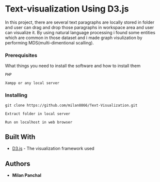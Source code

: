 # Text-visualization Using D3.js

In this project, there are several text paragraphs are locally stored in folder and user can drag and drop those paragraphs in workspace area and user can visualize it. By using natural language processing i found some entities which are common in those dataset and i made graph visulization by performing MDS(multi-dimentional scalling).

### Prerequisites

What things you need to install the software and how to install them

```
PHP

Xampp or any local server
```

### Installing


```
git clone https://github.com/milan8866/Text-Visualization.git 

Extract folder in local server

Run on localhost in web browser

```

## Built With

* [D3.js](https://d3js.org/) - The visualization framework used


## Authors

* **Milan Panchal** 
